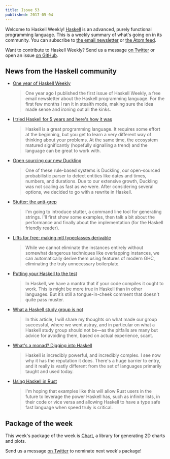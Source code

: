 ```yaml
---
title: Issue 53
published: 2017-05-04
---
```


Welcome to Haskell Weekly!
[Haskell](https://haskell-lang.org) is an advanced, purely functional programming language.
This is a weekly summary of what's going on in its community.
You can subscribe to [the email newsletter](https://news.us10.list-manage.com/subscribe?u=49a6a2e17b12be2c5c4dcb232&id=ffbbbbd930)
or [the Atom feed](/haskell-weekly.atom).

Want to contribute to Haskell Weekly?
Send us a message [on Twitter](https://twitter.com/haskellweekly)
or open an issue [on GitHub](https://github.com/haskellweekly/haskellweekly.github.io).

## News from the Haskell community

-   [One year of Haskell Weekly](http://taylor.fausak.me/2017/05/04/one-year-of-haskell-weekly/)

    > One year ago I published the first issue of Haskell Weekly, a free email newsletter about the Haskell programming language. For the first few months I ran it in stealth mode, making sure the idea made sense and ironing out all the kinks.

-   [I tried Haskell for 5 years and here's how it was](https://metarabbit.wordpress.com/2017/05/02/i-tried-haskell-for-5-years-and-heres-how-it-was/)

    > Haskell is a great programming language. It requires some effort at the beginning, but you get to learn a very different way of thinking about your problems. At the same time, the ecosystem matured significantly (hopefully signalling a trend) and the language can be great to work with.

-   [Open sourcing our new Duckling](https://wit.ai/blog/2017/05/01/new-duckling)

    > One of these rule-based systems is Duckling, our open-sourced probabilistic parser to detect entities like dates and times, numbers, and durations. Due to our extensive growth, Duckling was not scaling as fast as we were. After considering several options, we decided to go with a rewrite in Haskell.

-   [Stutter: the anti-grep](http://www.nmattia.com/posts/2017-05-01-release-stutter.html)

    > I'm going to introduce stutter, a command line tool for generating strings. I'll first show some examples, then talk a bit about the performance and finally about the implementation (for the Haskell friendly reader).

-   [Lifts for free: making mtl typeclasses derivable](https://lexi-lambda.github.io/blog/2017/04/28/lifts-for-free-making-mtl-typeclasses-derivable/)

    > While we cannot eliminate the instances entirely without somewhat dangerous techniques like overlapping instances, we can automatically derive them using features of modern GHC, eliminating the truly unnecessary boilerplate.

-   [Putting your Haskell to the test](https://mmhaskell.com/blog/2017/4/10/putting-your-haskell-to-the-test)

    > In Haskell, we have a mantra that if your code compiles it ought to work. This is might be more true in Haskell than in other languages. But it’s still a tongue-in-cheek comment that doesn't quite pass muster.

-   [What a Haskell study group is not](http://bitemyapp.com//posts/2017-05-03-what-a-haskell-study-group-is-not.html)

    > In this article, I will share my thoughts on what made our group successful, where we went astray, and in particular on what a Haskell study group should not be—as the pitfalls are many but advice for avoiding them, based on actual experience, scant.

-   [What's a monad? Digging into Haskell](https://blog.scottnonnenberg.com/what-s-a-monad-digging-into-haskell/)

    > Haskell is incredibly powerful, and incredibly complex. I see now why it has the reputation it does. There's a huge barrier to entry, and it really is vastly different from the set of languages primarily taught and used today.

-   [Using Haskell in Rust](https://mgattozzi.com/rust-haskell)

    > I'm hoping that examples like this will allow Rust users in the future to leverage the power Haskell has, such as infinite lists, in their code or vice versa and allowing Haskell to have a type safe fast language when speed truly is critical.

## Package of the week

This week's package of the week is [Chart](https://hackage.haskell.org/package/Chart),
a library for generating 2D charts and plots.

Send us a message [on Twitter](https://twitter.com/haskellweekly) to nominate next week's package!
